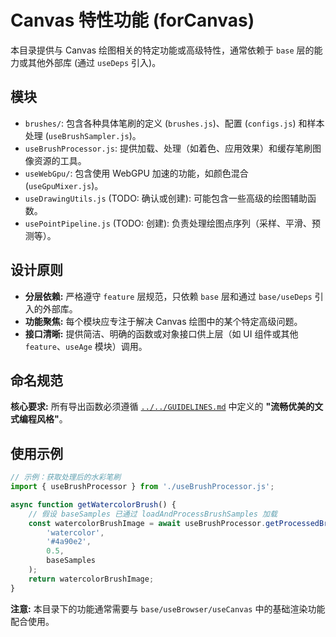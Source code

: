 # Canvas 特性功能 (forCanvas)

本目录提供与 Canvas 绘图相关的特定功能或高级特性，通常依赖于 `base` 层的能力或其他外部库 (通过 `useDeps` 引入)。

## 模块

-   `brushes/`: 包含各种具体笔刷的定义 (`brushes.js`)、配置 (`configs.js`) 和样本处理 (`useBrushSampler.js`)。
-   `useBrushProcessor.js`: 提供加载、处理（如着色、应用效果）和缓存笔刷图像资源的工具。
-   `useWebGpu/`: 包含使用 WebGPU 加速的功能，如颜色混合 (`useGpuMixer.js`)。
-   `useDrawingUtils.js` (TODO: 确认或创建): 可能包含一些高级的绘图辅助函数。
-   `usePointPipeline.js` (TODO: 创建): 负责处理绘图点序列（采样、平滑、预测等）。

## 设计原则

-   **分层依赖:** 严格遵守 `feature` 层规范，只依赖 `base` 层和通过 `base/useDeps` 引入的外部库。
-   **功能聚焦:** 每个模块应专注于解决 Canvas 绘图中的某个特定高级问题。
-   **接口清晰:** 提供简洁、明确的函数或对象接口供上层（如 UI 组件或其他 `feature`、`useAge` 模块）调用。

## 命名规范

**核心要求:** 所有导出函数必须遵循 [`../../GUIDELINES.md`](../../GUIDELINES.md) 中定义的 **"流畅优美的文式编程风格"**。

## 使用示例

```javascript
// 示例：获取处理后的水彩笔刷
import { useBrushProcessor } from './useBrushProcessor.js';

async function getWatercolorBrush() {
    // 假设 baseSamples 已通过 loadAndProcessBrushSamples 加载
    const watercolorBrushImage = await useBrushProcessor.getProcessedBrush(
        'watercolor',
        '#4a90e2',
        0.5,
        baseSamples
    );
    return watercolorBrushImage;
}
```

**注意:** 本目录下的功能通常需要与 `base/useBrowser/useCanvas` 中的基础渲染功能配合使用。 
